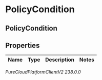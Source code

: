 # PolicyCondition

## PolicyCondition

## Properties

|Name | Type | Description | Notes|
|------------ | ------------- | ------------- | -------------|



_PureCloudPlatformClientV2 238.0.0_
